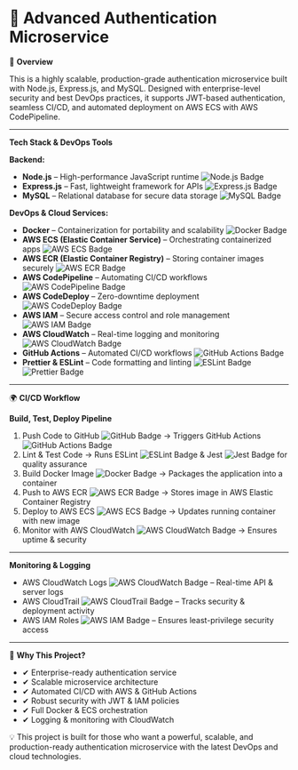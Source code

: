 # 🚀 Advanced Authentication Microservice

🌟 **Overview**

This is a highly scalable, production-grade authentication microservice built with Node.js, Express.js, and MySQL. Designed with enterprise-level security and best DevOps practices, it supports JWT-based authentication, seamless CI/CD, and automated deployment on AWS ECS with AWS CodePipeline.

---

**Tech Stack & DevOps Tools**

**Backend:**

* **Node.js** – High-performance JavaScript runtime <img src="https://img.shields.io/badge/node.js-6DA55F?style=for-the-badge&logo=node.js&logoColor=white" alt="Node.js Badge">
* **Express.js** – Fast, lightweight framework for APIs <img src="https://img.shields.io/badge/express.js-%23404d59.svg?style=for-the-badge&logo=express&logoColor=%2361DAFB" alt="Express.js Badge">
* **MySQL** – Relational database for secure data storage <img src="https://img.shields.io/badge/mysql-%2300f.svg?style=for-the-badge&logo=mysql&logoColor=white" alt="MySQL Badge">

**DevOps & Cloud Services:**

* **Docker** – Containerization for portability and scalability <img src="https://img.shields.io/badge/docker-%230db7ed.svg?style=for-the-badge&logo=docker&logoColor=white" alt="Docker Badge">
* **AWS ECS (Elastic Container Service)** – Orchestrating containerized apps <img src="https://img.shields.io/badge/AWS-%23FF9900.svg?style=for-the-badge&logo=amazon-aws&logoColor=white" alt="AWS ECS Badge">
* **AWS ECR (Elastic Container Registry)** – Storing container images securely <img src="https://img.shields.io/badge/AWS-ECR-%23FF9900.svg?style=for-the-badge&logo=amazon-aws&logoColor=white" alt="AWS ECR Badge">
* **AWS CodePipeline** – Automating CI/CD workflows <img src="https://img.shields.io/badge/AWS-CodePipeline-%23FF9900.svg?style=for-the-badge&logo=amazon-aws&logoColor=white" alt="AWS CodePipeline Badge">
* **AWS CodeDeploy** – Zero-downtime deployment <img src="https://img.shields.io/badge/AWS-CodeDeploy-%23FF9900.svg?style=for-the-badge&logo=amazon-aws&logoColor=white" alt="AWS CodeDeploy Badge">
* **AWS IAM** – Secure access control and role management <img src="https://img.shields.io/badge/AWS-IAM-%23FF9900.svg?style=for-the-badge&logo=amazon-aws&logoColor=white" alt="AWS IAM Badge">
* **AWS CloudWatch** – Real-time logging and monitoring <img src="https://img.shields.io/badge/AWS-CloudWatch-%23FF9900.svg?style=for-the-badge&logo=amazon-aws&logoColor=white" alt="AWS CloudWatch Badge">
* **GitHub Actions** – Automated CI/CD workflows <img src="https://img.shields.io/badge/github%20actions-%232671E5.svg?style=for-the-badge&logo=githubactions&logoColor=white" alt="GitHub Actions Badge">
* **Prettier & ESLint** – Code formatting and linting <img src="https://img.shields.io/badge/eslint-3A33D1?style=for-the-badge&logo=eslint&logoColor=white" alt="ESLint Badge"> <img src="https://img.shields.io/badge/prettier-1A2C34?style=for-the-badge&logo=prettier&logoColor=F7BA3E" alt="Prettier Badge">

---

🌍 **CI/CD Workflow**

**Build, Test, Deploy Pipeline**

1.  Push Code to GitHub <img src="https://img.shields.io/badge/github-%23121011.svg?style=for-the-badge&logo=github&logoColor=white" alt="GitHub Badge"> → Triggers GitHub Actions <img src="https://img.shields.io/badge/github%20actions-%232671E5.svg?style=for-the-badge&logo=githubactions&logoColor=white" alt="GitHub Actions Badge">
2.  Lint & Test Code → Runs ESLint <img src="https://img.shields.io/badge/eslint-3A33D1?style=for-the-badge&logo=eslint&logoColor=white" alt="ESLint Badge"> & Jest <img src="https://img.shields.io/badge/jest-%23C21325.svg?style=for-the-badge&logo=jest&logoColor=white" alt="Jest Badge"> for quality assurance
3.  Build Docker Image <img src="https://img.shields.io/badge/docker-%230db7ed.svg?style=for-the-badge&logo=docker&logoColor=white" alt="Docker Badge"> → Packages the application into a container
4.  Push to AWS ECR <img src="https://img.shields.io/badge/AWS-ECR-%23FF9900.svg?style=for-the-badge&logo=amazon-aws&logoColor=white" alt="AWS ECR Badge"> → Stores image in AWS Elastic Container Registry
5.  Deploy to AWS ECS <img src="https://img.shields.io/badge/AWS-%23FF9900.svg?style=for-the-badge&logo=amazon-aws&logoColor=white" alt="AWS ECS Badge"> → Updates running container with new image
6.  Monitor with AWS CloudWatch <img src="https://img.shields.io/badge/AWS-CloudWatch-%23FF9900.svg?style=for-the-badge&logo=amazon-aws&logoColor=white" alt="AWS CloudWatch Badge"> → Ensures uptime & security

---

**Monitoring & Logging**

* AWS CloudWatch Logs <img src="https://img.shields.io/badge/AWS-CloudWatch-%23FF9900.svg?style=for-the-badge&logo=amazon-aws&logoColor=white" alt="AWS CloudWatch Badge"> – Real-time API & server logs
* AWS CloudTrail <img src="https://img.shields.io/badge/AWS-CloudTrail-%23FF9900.svg?style=for-the-badge&logo=amazon-aws&logoColor=white" alt="AWS CloudTrail Badge"> – Tracks security & deployment activity
* AWS IAM Roles <img src="https://img.shields.io/badge/AWS-IAM-%23FF9900.svg?style=for-the-badge&logo=amazon-aws&logoColor=white" alt="AWS IAM Badge"> – Ensures least-privilege security access

---

🎯 **Why This Project?**

* ✔ Enterprise-ready authentication service
* ✔ Scalable microservice architecture
* ✔ Automated CI/CD with AWS & GitHub Actions
* ✔ Robust security with JWT & IAM policies
* ✔ Full Docker & ECS orchestration
* ✔ Logging & monitoring with CloudWatch

💡 This project is built for those who want a powerful, scalable, and production-ready authentication microservice with the latest DevOps and cloud technologies.